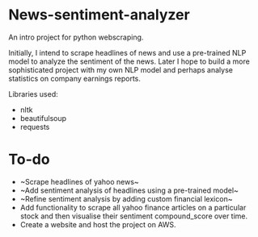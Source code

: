 # News-sentiment-analyzer

An intro project for python webscraping. 

Initially, I intend to scrape headlines of news and use a pre-trained NLP model to analyze the sentiment of the news. Later I hope to build a more sophisticated project with my own NLP model and perhaps analyse statistics on company earnings reports. 

Libraries used:
- nltk
- beautifulsoup
- requests

# To-do 

- ~Scrape headlines of yahoo news~
- ~Add sentiment analysis of headlines using a pre-trained model~
- ~Refine sentiment analysis by adding custom financial lexicon~
- Add functionality to scrape all yahoo finance articles on a particular stock and then visualise their sentiment compound_score over time.
- Create a website and host the project on AWS. 
